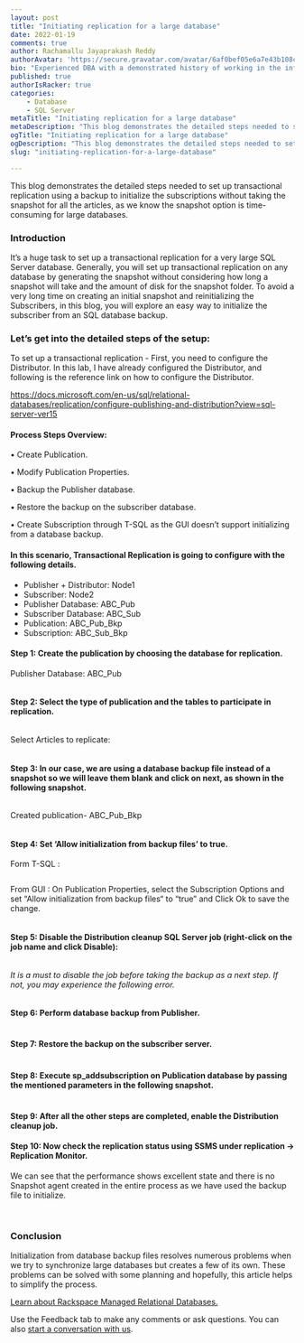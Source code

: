 ```yaml
---
layout: post
title: "Initiating replication for a large database"
date: 2022-01-19
comments: true
author: Rachamallu Jayaprakash Reddy 
authorAvatar: 'https://secure.gravatar.com/avatar/6af0bef05e6a7e43b108c62b13127952'
bio: "Experienced DBA with a demonstrated history of working in the information technology and services industry, Skilled in MS SQL Server, Migration Projects, Database Administration, High Availability Techniques and Performance Tuning. Strong engineering professional with a Master's of Technology - M. Tech focused in Computer SCiences from JNTUH College of Engineering, Hyderabad."
published: true
authorIsRacker: true
categories:
    - Database
    - SQL Server
metaTitle: "Initiating replication for a large database"
metaDescription: "This blog demonstrates the detailed steps needed to set up transactional replication using a backup to initialize the subscriptions without taking the snapshot for all the articles, as we know the snapshot option is time-consuming for large databases. "
ogTitle: "Initiating replication for a large database"
ogDescription: "This blog demonstrates the detailed steps needed to set up transactional replication using a backup to initialize the subscriptions without taking the snapshot for all the articles, as we know the snapshot option is time-consuming for large databases."
slug: "initiating-replication-for-a-large-database"

---
```


This blog demonstrates the detailed steps needed to set up transactional replication using a backup to initialize the subscriptions without taking the snapshot for all the articles, as we know the snapshot option is time-consuming for large databases. 

<!--more-->


### Introduction

It’s a huge task to set up a transactional replication for a very large SQL Server database. Generally, you will set up transactional replication on any database by generating the snapshot without considering how long a snapshot will take and the amount of disk for the snapshot folder.
To avoid a very long time on creating an initial snapshot and reinitializing the Subscribers, in this blog, you will explore an easy way to initialize the subscriber from an SQL database backup.


### Let’s get into the detailed steps of the setup:
To set up a transactional replication - First, you need to configure the Distributor. 
In this lab, I have already configured the Distributor, and following is the reference link on how to configure the Distributor. 

https://docs.microsoft.com/en-us/sql/relational-databases/replication/configure-publishing-and-distribution?view=sql-server-ver15


#### Process Steps Overview:
•	Create Publication. 

•	Modify Publication Properties.  

•	Backup the Publisher database.

•	Restore the backup on the subscriber database.  

•	Create Subscription through T-SQL as the GUI doesn’t support initializing from a database backup.


#### In this scenario, Transactional Replication is going to configure with the following details. 

- Publisher + Distributor: Node1
- Subscriber: Node2
- Publisher Database: ABC_Pub
- Subscriber Database: ABC_Sub
- Publication: ABC_Pub_Bkp
- Subscription: ABC_Sub_Bkp


#### Step 1: Create the publication by choosing the database for replication. 
Publisher Database: ABC_Pub

<img src=Picture1.png title="" alt="">


#### Step 2: Select the type of publication and the tables to participate in replication.

<img src=Picture2.png title="" alt="">

Select Articles to replicate: 

<img src=Picture3.png title="" alt="">


#### Step 3: In our case, we are using a database backup file instead of a snapshot so we will leave them blank and click on next, as shown in the following snapshot.


<img src=Picture4.png title="" alt="">

Created publication- ABC_Pub_Bkp 

<img src=Picture5.png title="" alt="">


#### Step 4: Set ‘Allow initialization from backup files’ to true. 

Form T-SQL :

<img src=Picture6.png title="" alt="">

From GUI : 
On Publication Properties, select the Subscription Options and set “Allow initialization from backup files“ to “true” and Click Ok to save the change.

<img src=Picture7.png title="" alt="">

#### Step 5: Disable the Distribution cleanup SQL Server job (right-click on the job name and click Disable):

<img src=Picture8.png title="" alt="">

_It is a must to disable the job before taking the backup as a next step. If not, you may experience the following error._

<img src=Picturex.png title="" alt="">


#### Step 6: Perform database backup from Publisher.

<img src=Picture9.png title="" alt="">

#### Step 7: Restore the backup on the subscriber server.

<img src=Picture10.png title="" alt="">

#### Step 8: Execute sp_addsubscription on Publication database by passing the mentioned parameters in the following snapshot. 

<img src=Picture11.png title="" alt="">

#### Step 9: After all the other steps are completed, enable the Distribution cleanup job.

#### Step 10: Now check the replication status using SSMS under replication → Replication Monitor.

We can see that the performance shows excellent state and there is no Snapshot agent created in the entire process as we have used the backup file to initialize. 

<img src=Picture12.png title="" alt="">

<img src=Picture13.png title="" alt="">


### Conclusion

Initialization from database backup files resolves numerous problems when we try to synchronize large databases but creates a few of its own. These problems can be solved with some planning and hopefully, this article helps to simplify the process.




<a class="cta purple" id="cta" href="https://www.rackspace.com/data/managed-sql"> Learn about Rackspace Managed Relational Databases.</a>


Use the Feedback tab to make any comments or ask questions. You can also
[start a conversation with us](https://www.rackspace.com/contact).
